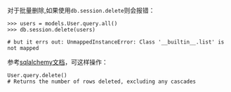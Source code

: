 对于批量删除,如果使用`db.session.delete`则会报错：

	>>> users = models.User.query.all()
	>>> db.session.delete(users)

	# but it errs out: UnmappedInstanceError: Class '__builtin__.list' is not mapped

参考[sqlalchemy文档](http://docs.sqlalchemy.org/en/latest/orm/query.html#sqlalchemy.orm.query.Query.delete)，可这样操作：

	User.query.delete()
	# Returns the number of rows deleted, excluding any cascades


